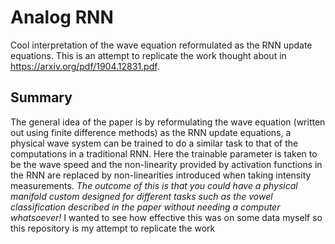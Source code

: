 # Analog RNN # 
Cool interpretation of the wave equation reformulated as the RNN update equations. This is an attempt to replicate the work thought about
in https://arxiv.org/pdf/1904.12831.pdf.

## Summary ##
The general idea of the paper is by reformulating the wave equation (written out using finite difference methods) as the
RNN update equations, a physical wave system can be trained to do a similar task to that of the computations in a traditional RNN. Here
the trainable parameter is taken to be the wave speed and the non-linearity provided by activation functions in the RNN are replaced
by non-linearities introduced when taking intensity measurements. *The outcome of this is that you could have a physical manifold custom
designed for different tasks such as the vowel classification described in the paper without needing a computer whatsoever!* I wanted
to see how effective this was on some data myself so this repository is my attempt to replicate the work
